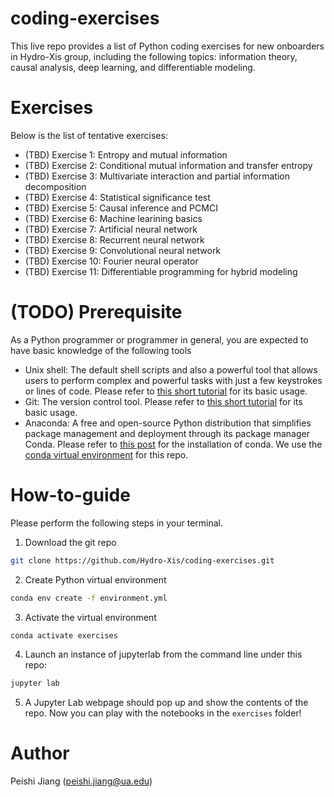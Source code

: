 # coding-exercises

This live repo provides a list of Python coding exercises for new onboarders in Hydro-Xis group, including the following topics: information theory, causal analysis, deep learning, and differentiable modeling.

# Exercises
Below is the list of tentative exercises:
- (TBD) Exercise 1: Entropy and mutual information
- (TBD) Exercise 2: Conditional mutual information and transfer entropy
- (TBD) Exercise 3: Multivariate interaction and partial information decomposition
- (TBD) Exercise 4: Statistical significance test
- (TBD) Exercise 5: Causal inference and PCMCI
- (TBD) Exercise 6: Machine learining basics
- (TBD) Exercise 7: Artificial neural network
- (TBD) Exercise 8: Recurrent neural network
- (TBD) Exercise 9: Convolutional neural network
- (TBD) Exercise 10: Fourier neural operator
- (TBD) Exercise 11: Differentiable programming for hybrid modeling

# (TODO) Prerequisite
As a Python programmer or programmer in general, you are expected to have basic knowledge of the following tools
- Unix shell: The default shell scripts and also a powerful tool that  allows users to perform complex and powerful tasks with just a few keystrokes or lines of code. Please refer to [this short tutorial](https://swcarpentry.github.io/shell-novice/index.html) for its basic usage.
- Git: The version control tool. Please refer to [this short tutorial](https://swcarpentry.github.io/git-novice/) for its basic usage.
- Anaconda: A free and open-source Python distribution that simplifies package management and deployment through its package manager Conda. Please refer to [this post](https://www.anaconda.com/docs/getting-started/getting-started) for the installation of conda. We use the [conda virtual environment](https://docs.conda.io/docs/user-guide/tasks/manage-environments.html) for this repo.

# How-to-guide
Please perform the following steps in your terminal.
 
1. Download the git repo
```sh
git clone https://github.com/Hydro-Xis/coding-exercises.git
```

2. Create Python virtual environment
```sh
conda env create -f environment.yml
```

3. Activate the virtual environment
```sh
conda activate exercises
```

4. Launch an instance of jupyterlab from the command line under this repo:
```sh
jupyter lab
```

5. A Jupyter Lab webpage should pop up and show the contents of the repo. Now you can play with the notebooks in the `exercises` folder!

# Author
Peishi Jiang (peishi.jiang@ua.edu)